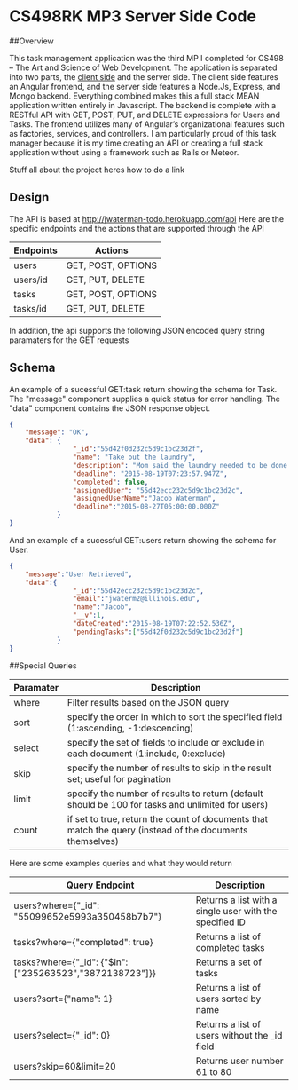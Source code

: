 # CS498RK MP3 Server Side Code

##Overview

This task management application was the third MP I completed for CS498 – The Art and Science of Web Development. The application is separated into two parts, the [client side](https://github.com/jh2oman/mp3_client) and the server side. The client side features an Angular frontend, and the server side features a Node.Js, Express, and Mongo backend. Everything combined makes this a full stack MEAN application written entirely in Javascript. The backend is complete with a RESTful API with GET, POST, PUT, and DELETE expressions for Users and Tasks. The frontend utilizes many of Angular’s organizational features such as factories, services, and controllers. I am particularly proud of this task manager because it is my time creating an API or creating a full stack application without using a framework such as Rails or Meteor.

Stuff all about the project heres how to do a link 

## Design

The API is based at http://jwaterman-todo.herokuapp.com/api
Here are the specific endpoints and the actions that are supported through the API

Endpoints | Actions
------|------------
users | GET, POST, OPTIONS
users/id | GET, PUT, DELETE
tasks | GET, POST, OPTIONS
tasks/id | GET, PUT, DELETE

In addition, the api supports the following JSON encoded query string paramaters for the GET requests

## Schema 

An example of a sucessful GET:task return showing the schema for Task. The "message" component supplies a quick status for error handling. The "data" component contains the JSON response object.

```json
{
    "message": "OK",
    "data": {
                "_id":"55d42f0d232c5d9c1bc23d2f",
                "name": "Take out the laundry",
                "description": "Mom said the laundry needed to be done. ugh!",
                "deadline": "2015-08-19T07:23:57.947Z",
                "completed": false,
                "assignedUser": "55d42ecc232c5d9c1bc23d2c",
                "assignedUserName":"Jacob Waterman",
                "deadline":"2015-08-27T05:00:00.000Z"
            }
}
```

And an example of a sucessful GET:users return showing the schema for User.

```json
{
    "message":"User Retrieved",
    "data":{
                "_id":"55d42ecc232c5d9c1bc23d2c",
                "email":"jwaterm2@illinois.edu",
                "name":"Jacob",
                "__v":1,
                "dateCreated":"2015-08-19T07:22:52.536Z",
                "pendingTasks":["55d42f0d232c5d9c1bc23d2f"]
            }
}
```
##Special Queries 

Paramater | Description
------|------------
where | Filter results based on the JSON query
sort | specify the order in which to sort the specified field (1:ascending, -1:descending)
select | specify the set of fields to include or exclude in each document (1:include, 0:exclude)
skip | specify the number of results to skip in the result set; useful for pagination
limit | specify the number of results to return (default should be 100 for tasks and unlimited for users)
count | if set to true, return the count of documents that match the query (instead of the documents themselves)

Here are some examples queries and what they would return

Query Endpoint | Description
------|------------
users?where={"_id": "55099652e5993a350458b7b7"} | Returns a list with a single user with the specified ID
tasks?where={"completed": true} | Returns a list of completed tasks
tasks?where={"_id": {"$in": ["235263523","3872138723"]}} | Returns a set of tasks
users?sort={"name": 1} | Returns a list of users sorted by name
users?select={"_id": 0} | Returns a list of users without the _id field
users?skip=60&limit=20 | Returns user number 61 to 80



